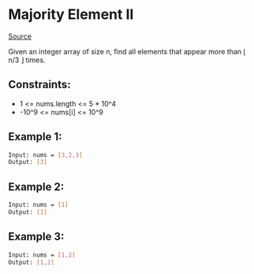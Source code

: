 # Majority Element II
[Source](https://leetcode.com/problems/majority-element-ii/)

Given an integer array of size n, find all elements that appear more than ⌊ n/3 ⌋ times.

## Constraints:

 - 1 <= nums.length <= 5 * 10^4
 - -10^9 <= nums[i] <= 10^9


## Example 1:
```sh
Input: nums = [3,2,3]
Output: [3]
```

## Example 2:
```sh
Input: nums = [1]
Output: [1]
```

## Example 3:
```sh
Input: nums = [1,2]
Output: [1,2]
```